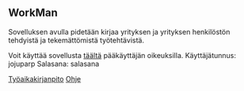 ## WorkMan

Sovelluksen avulla pidetään kirjaa yrityksen ja yrityksen henkilöstön tehdyistä ja tekemättömistä työtehtävistä.

Voit käyttää sovellusta [täältä](https://still-reaches-67638.herokuapp.com) pääkäyttäjän oikeuksilla.
Käyttäjätunnus: jojuparp
Salasana: salasana

[Työaikakirjanpito](https://github.com/jojuparp/workman/blob/master/dokumentaatio/tyokirja.md)
[Ohje](https://github.com/jojuparp/workman/blob/master/dokumentaatio/kaytto-ohje.md)
